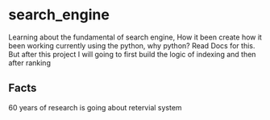 # search_engine
Learning about the fundamental of search engine, How it been create how it been working currently using the python, why python? Read Docs for this. But after this project I will going to first build the logic of indexing and then after ranking 


## Facts 
60 years of research is going about retervial system


